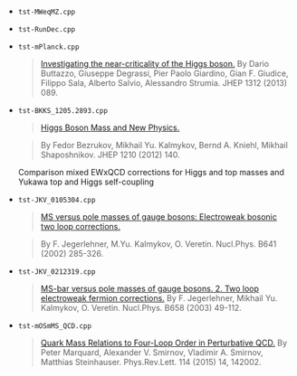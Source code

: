 * `tst-MWeqMZ.cpp`

* `tst-RunDec.cpp`

* `tst-mPlanck.cpp`
   >[Investigating the near-criticality of the Higgs boson.](https://inspirehep.net/record/1242456) 
   >By Dario Buttazzo, Giuseppe Degrassi, Pier Paolo Giardino, Gian F. Giudice, Filippo Sala, Alberto Salvio, Alessandro Strumia.
   >JHEP 1312 (2013) 089.

* `tst-BKKS_1205.2893.cpp`
   
   >[Higgs Boson Mass and New Physics.](https://inspirehep.net/record/1114503)
    
   >By Fedor Bezrukov, Mikhail Yu. Kalmykov, Bernd A. Kniehl, Mikhail Shaposhnikov.
   >JHEP 1210 (2012) 140.
    
    Comparison mixed EWxQCD corrections for Higgs and top masses and Yukawa top and Higgs self-coupling


* `tst-JKV_0105304.cpp`
    
   >[MS versus pole masses of gauge bosons: Electroweak bosonic two loop corrections.](https://inspirehep.net/record/557405)
    
   >By F. Jegerlehner, M.Yu. Kalmykov, O. Veretin.
   >Nucl.Phys. B641 (2002) 285-326.

* `tst-JKV_0212319.cpp`
   > [MS-bar versus pole masses of gauge bosons. 2. Two loop electroweak fermion corrections.](https://inspirehep.net/record/605355)
   > By F. Jegerlehner, Mikhail Yu. Kalmykov, O. Veretin.
   > Nucl.Phys. B658 (2003) 49-112.

* `tst-mOSmMS_QCD.cpp`
   >[Quark Mass Relations to Four-Loop Order in Perturbative QCD.](https://inspirehep.net/record/1342942)
   >By Peter Marquard, Alexander V. Smirnov, Vladimir A. Smirnov, Matthias Steinhauser.
   >Phys.Rev.Lett. 114 (2015) 14, 142002.


